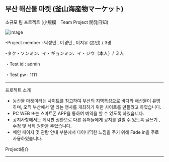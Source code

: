 부산 해산물 마켓 (釜山海産物マーケット)
----------------------------------------------------------------------------------------------------------------

소규모 팀 프로젝트 (小規模　Team Project 開発日知)　


![image](https://github.com/user-attachments/assets/a54f1312-6971-453a-9898-ca21a436b0fd)

  -Project member : 탁성민 , 이경민 , 이지우 (본인) / 3명
  
  -タク・ソンミン、イ・ギョンミン、イ・ジウ（本人）/ ３人

・Test id : admin

・Test pw : 1111

----------------------------------------------------------------------------------------------------------------
프로젝트 소개

- 농산물 마켓이라는 사이트를 참고하여 부산의 지역특성으로 바다와 해산물이 유명하며, 오직 부산에서 열 
  리는 행사를 개최하기 위한 사이트를 만들려고 하였습니다.
- PC WEB 또는 스마트폰 APP을 통하여 예약을 할 수 있도록 하였습니다.
- 공지사항에서는 게시판 권한으로 다른 유저들에게 공지를 알릴 수 있도록 글쓰기 , 수정 및 삭제 권한을    주었습니다.
- 메인 페이지 및 관람 안내 부분에서 다이나믹한 느낌을 주기 위해 Fade in을 주로 사용하였습니다.

Project紹介

----------------------------------------------------------------------------------------------------------------
